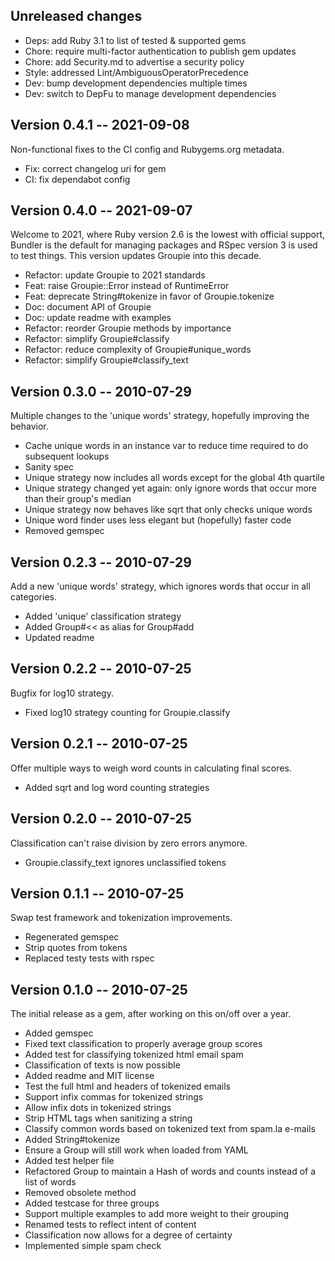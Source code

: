 ## Unreleased changes

- Deps: add Ruby 3.1 to list of tested & supported gems
- Chore: require multi-factor authentication to publish gem updates
- Chore: add Security.md to advertise a security policy
- Style: addressed Lint/AmbiguousOperatorPrecedence
- Dev: bump development dependencies multiple times
- Dev: switch to DepFu to manage development dependencies

## Version 0.4.1 -- 2021-09-08

Non-functional fixes to the CI config and Rubygems.org metadata.

- Fix: correct changelog uri for gem
- CI: fix dependabot config

## Version 0.4.0 -- 2021-09-07

Welcome to 2021, where Ruby version 2.6 is the lowest with official support, Bundler is the default for managing packages and RSpec version 3 is used to test things. This version updates Groupie into this decade.

- Refactor: update Groupie to 2021 standards
- Feat: raise Groupie::Error instead of RuntimeError
- Feat: deprecate String#tokenize in favor of Groupie.tokenize
- Doc: document API of Groupie
- Doc: update readme with examples
- Refactor: reorder Groupie methods by importance
- Refactor: simplify Groupie#classify
- Refactor: reduce complexity of Groupie#unique_words
- Refactor: simplify Groupie#classify\_text

## Version 0.3.0 -- 2010-07-29

Multiple changes to the 'unique words' strategy, hopefully improving the behavior.

- Cache unique words in an instance var to reduce time required to do subsequent lookups
- Sanity spec
- Unique strategy now includes all words except for the global 4th quartile
- Unique strategy changed yet again: only ignore words that occur more than their group's median
- Unique strategy now behaves like sqrt that only checks unique words
- Unique word finder uses less elegant but (hopefully) faster code
- Removed gemspec

## Version 0.2.3 -- 2010-07-29

Add a new 'unique words' strategy, which ignores words that occur in all categories.

- Added 'unique' classification strategy
- Added Group#<< as alias for Group#add
- Updated readme

## Version 0.2.2 -- 2010-07-25

Bugfix for log10 strategy.

- Fixed log10 strategy counting for Groupie.classify

## Version 0.2.1 -- 2010-07-25

Offer multiple ways to weigh word counts in calculating final scores.

- Added sqrt and log word counting strategies

## Version 0.2.0 -- 2010-07-25

Classification can't raise division by zero errors anymore.

- Groupie.classify_text ignores unclassified tokens

## Version 0.1.1 -- 2010-07-25

Swap test framework and tokenization improvements.

- Regenerated gemspec
- Strip quotes from tokens
- Replaced testy tests with rspec

## Version 0.1.0 -- 2010-07-25

The initial release as a gem, after working on this on/off over a year.

- Added gemspec
- Fixed text classification to properly average group scores
- Added test for classifying tokenized html email spam
- Classification of texts is now possible
- Added readme and MIT license
- Test the full html and headers of tokenized emails
- Support infix commas for tokenized strings
- Allow infix dots in tokenized strings
- Strip HTML tags when sanitizing a string
- Classify common words based on tokenized text from spam.la e-mails
- Added String#tokenize
- Ensure a Group will still work when loaded from YAML
- Added test helper file
- Refactored Group to maintain a Hash of words and counts instead of a list of words
- Removed obsolete method
- Added testcase for three groups
- Support multiple examples to add more weight to their grouping
- Renamed tests to reflect intent of content
- Classification now allows for a degree of certainty
- Implemented simple spam check
